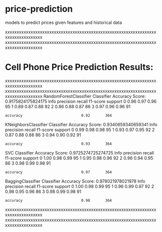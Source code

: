 # price-prediction
models to predict prices given features and historical data

xxxxxxxxxxxxxxxxxxxxxxxxxxxxxxxxxxxxxxxxxxxxxxxxxxxxxxxxxxxxxxxxxxxxxxxxxxxxxxxxx
xxxxxxxxxxxxxxxxxxxxxxxxxxxxxxxxxxxxxxxxxxxxxxxxxxxxxxxxxxxxxxxxxxxxxxxxxxxxxxxxx
# Cell Phone Price Prediction Results: 
xxxxxxxxxxxxxxxxxxxxxxxxxxxxxxxxxxxxxxxxxxxxxxxxxxxxxxxxxxxxxxxxxxxxxxxxxxxxxxxxx
xxxxxxxxxxxxxxxxxxxxxxxxxxxxxxxxxxxxxxxxxxxxxxxxxxxxxxxxxxxxxxxxxxxxxxxxxxxxxxxxx
RandomForestClassifier Classifier Accuracy Score:  0.9175824175824175
Info          precision    recall  f1-score   support
           0       0.96      0.97      0.96        95
           1       0.89      0.87      0.88        92
           2       0.86      0.88      0.87        86
           3       0.97      0.96      0.96        91

    accuracy                           0.92       364


KNeighborsClassifier Classifier Accuracy Score:  0.9340659340659341
           Info    precision    recall  f1-score   support
           0       0.99      0.98      0.98        95
           1       0.93      0.97      0.95        92
           2       0.87      0.88      0.88        86
           3       0.94      0.90      0.92        91

    accuracy                           0.93       364

SVC Classifier Accuracy Score:  0.9725274725274725
           Info    precision    recall  f1-score   support
           0       1.00      0.98      0.99        95
           1       0.95      0.98      0.96        92
           2       0.96      0.94      0.95        86
           3       0.98      0.99      0.98        91

    accuracy                           0.97       364



BaggingClassifier Classifier Accuracy Score:  0.978021978021978
           Info    precision    recall  f1-score   support
           0       1.00      0.98      0.99        95
           1       0.96      0.99      0.97        92
           2       0.98      0.95      0.96        86
           3       0.98      0.99      0.98        91

    accuracy                           0.98       364


xxxxxxxxxxxxxxxxxxxxxxxxxxxxxxxxxxxxxxxxxxxxxxxxxxxxxxxxxxxxxxxxxxxxxxxxxxxxxxxxx
xxxxxxxxxxxxxxxxxxxxxxxxxxxxxxxxxxxxxxxxxxxxxxxxxxxxxxxxxxxxxxxxxxxxxxxxxxxxxxxxx
